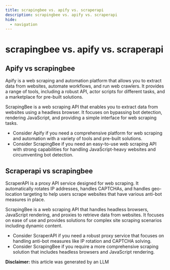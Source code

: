 ```yaml
---
title: scrapingbee vs. apify vs. scraperapi
description: scrapingbee vs. apify vs. scraperapi
hide:
  - navigation
---
```

# scrapingbee vs. apify vs. scraperapi

## Apify vs scrapingbee

Apify is a web scraping and automation platform that allows you to extract data from websites, automate workflows, and run web crawlers. It provides a range of tools, including a robust API, actor scripts for different tasks, and a marketplace for pre-built solutions.

ScrapingBee is a web scraping API that enables you to extract data from websites using a headless browser. It focuses on bypassing bot detection, rendering JavaScript, and providing a simple interface for web scraping tasks.

- Consider Apify if you need a comprehensive platform for web scraping and automation with a variety of tools and pre-built solutions.
- Consider ScrapingBee if you need an easy-to-use web scraping API with strong capabilities for handling JavaScript-heavy websites and circumventing bot detection.


## Scraperapi vs scrapingbee

ScraperAPI is a proxy API service designed for web scraping. It automatically rotates IP addresses, handles CAPTCHAs, and handles geo-location targeting to help users scrape websites that have various anti-bot measures in place.

ScrapingBee is a web scraping API that handles headless browsers, JavaScript rendering, and proxies to retrieve data from websites. It focuses on ease of use and provides solutions for complex site scraping scenarios including dynamic content.

- Consider ScraperAPI if you need a robust proxy service that focuses on handling anti-bot measures like IP rotation and CAPTCHA solving.
- Consider ScrapingBee if you require a more comprehensive scraping solution that includes headless browsers and JavaScript rendering.


**Disclaimer:** this article was generated by an LLM